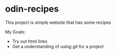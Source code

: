 # odin-recipes

This project is simple website that has some recipes

My Goals:
- Try out html links
- Get a understanding of using git for a project